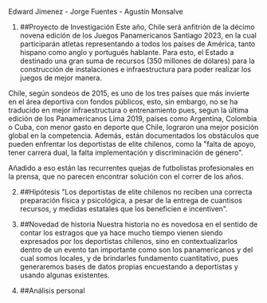 Edward Jimenez - Jorge Fuentes - Agustín Monsalve

1) ##Proyecto de Investigación
Este año, Chile será anfitrión de la décimo novena edición de los Juegos Panamericanos Santiago 2023, en la cual participarán atletas representando a todos los países de América, tanto hispano como anglo y portugués hablante. Para esto, el Estado a destinado una gran suma de recursos (350 millones de dólares) para la construcción de instalaciones e infraestructura para poder realizar los juegos de mejor manera. 

Chile, según sondeos de 2015, es uno de los tres países que más invierte en el área deportiva con fondos públicos, esto, sin embargo, no se ha traducido en mejor infraestructura o entrenamiento pues, segun la última edición de los Panamericanos Lima 2019, países como Argentina, Colombia o Cuba, con menor gasto en deporte que Chile, lograron una mejor posición global en la competencia. Además, están documentados los obstáculos que pueden enfrentar los deportistas de elite chilenos, como la "falta de apoyo, tener carrera dual, la falta implementación y discriminación de género". 

Añadido a eso están las recurrentes quejas de futbolistas profesionales en la prensa, que no parecen encontrar solución con el correr de los años.

2) ##Hipótesis
"Los deportistas de elite chilenos no reciben una correcta preparación física y psicológica, a pesar de la entrega de cuantisos recursos, y medidas estatales que los beneficien e incentiven".

4) ##Novedad de historia
Nuestra historia no es novedosa en el sentido de contar los estragos que ya hace mucho tiempo vienen siendo expresados por los deportistas chilenos, sino en contextualizarlos dentro de un evento tan importante como son los panamericanos y del cual somos locales, y de brindarles fundamento cuantitativo, pues generaremos bases de datos propias encuestando a deportistas y usando algunas existentes.

8) ##Análisis personal

